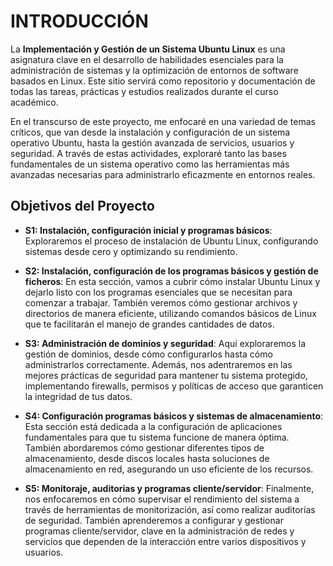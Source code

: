 # __INTRODUCCIÓN__

La **Implementación y Gestión de un Sistema Ubuntu Linux** es una asignatura clave en el desarrollo de habilidades esenciales para la administración de sistemas y la optimización de entornos de software basados en Linux. Este sitio servirá como repositorio y documentación de todas las tareas, prácticas y estudios realizados durante el curso académico.

En el transcurso de este proyecto, me enfocaré en una variedad de temas críticos, que van desde la instalación y configuración de un sistema operativo Ubuntu, hasta la gestión avanzada de servicios, usuarios y seguridad. A través de estas actividades, exploraré tanto las bases fundamentales de un sistema operativo como las herramientas más avanzadas necesarias para administrarlo eficazmente en entornos reales.

## __Objetivos del Proyecto__

- **S1: Instalación, configuración inicial y programas básicos**: Exploraremos el proceso de instalación de Ubuntu Linux, configurando sistemas desde cero y optimizando su rendimiento.

- **S2: Instalación, configuración de los programas básicos y gestión de ficheros**: En esta sección, vamos a cubrir cómo instalar Ubuntu Linux y dejarlo listo con los programas esenciales que se necesitan para comenzar a trabajar. También veremos cómo gestionar archivos y directorios de manera eficiente, utilizando comandos básicos de Linux que te facilitarán el manejo de grandes cantidades de datos.

- **S3: Administración de dominios y seguridad**: Aquí exploraremos la gestión de dominios, desde cómo configurarlos hasta cómo administrarlos correctamente. Además, nos adentraremos en las mejores prácticas de seguridad para mantener tu sistema protegido, implementando firewalls, permisos y políticas de acceso que garanticen la integridad de tus datos.

- **S4: Configuración programas básicos y sistemas de almacenamiento**: Esta sección está dedicada a la configuración de aplicaciones fundamentales para que tu sistema funcione de manera óptima. También abordaremos cómo gestionar diferentes tipos de almacenamiento, desde discos locales hasta soluciones de almacenamiento en red, asegurando un uso eficiente de los recursos.

- **S5: Monitoraje, auditorias y programas cliente/servidor**: Finalmente, nos enfocaremos en cómo supervisar el rendimiento del sistema a través de herramientas de monitorización, así como realizar auditorías de seguridad. También aprenderemos a configurar y gestionar programas cliente/servidor, clave en la administración de redes y servicios que dependen de la interacción entre varios dispositivos y usuarios.
